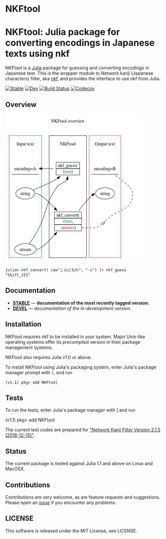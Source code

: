 # NKFtool

NKFtool: Julia package for converting encodings in Japanese texts using nkf
====================================

NKFtool is a [Julia](https://julialang.org) package for guessing and converting
encodings in Japanese text.  This is the wrapper module
to Network kanji (Japanese characters) filter,
aka [nkf](https://osdn.net/projects/nkf/),
and provides the interface to use nkf from Julia.

[![Stable](https://img.shields.io/badge/docs-stable-blue.svg)](https://hsugawa8651.github.io/NKFtool.jl/stable)
[![Dev](https://img.shields.io/badge/docs-dev-blue.svg)](https://hsugawa8651.github.io/NKFtool.jl/dev)
[![Build Status](https://travis-ci.com/hsugawa8651/NKFtool.jl.svg?branch=master)](https://travis-ci.com/hsugawa8651/NKFtool.jl)
[![Codecov](https://codecov.io/gh/hsugawa8651/NKFtool.jl/branch/master/graph/badge.svg)](https://codecov.io/gh/hsugawa8651/NKFtool.jl)

Overview
------------

![NKF-overview](dev/NKFtool-overview.png)


```julia-repl
julia> nkf_convert( raw"こんにちわ", "-s") |> nkf_guess
"Shift_JIS"
```

Documentation
------------

- [**STABLE**](https://hsugawa8651.github.io/NKFtool.jl/stable) &mdash; **documentation of the most recently tagged version.**
- [**DEVEL**](https://hsugawa8651.github.io/NKFtool.jl/dev) &mdash; *documentation of the in-development version.*


Installation
------------

NKFtool requires nkf to be installed in your system. Major Unix-like operating systems offer its precompiled version in their package management systems.

NKFtool also requires Julia v1.0 or above.

To install NKFtool using Julia's packaging system, enter Julia's package manager prompt with `]`, and run

    (v1.1) pkg> add NKFtool

Tests
------------

To run the tests, enter Julia's package manager with ] and run

(v1.1) pkg> add NKFtool

The current test codes are prepared
for ["Network Kanji Filter Version 2.1.5 (2018-12-15)"](https://osdn.net/projects/nkf/releases/70406).

Status
------------
The current package is tested against Julia 1.1 and above on Linux and MacOSX.


## Contributions

Contributions are very welcome, as are feature requests and suggestions. Please open an [issue](https://github.com/hsugawa8651/NKFtool.jl/issues) if you encounter any problems.

## LICENSE

This software is released under the MIT License, see LICENSE.
